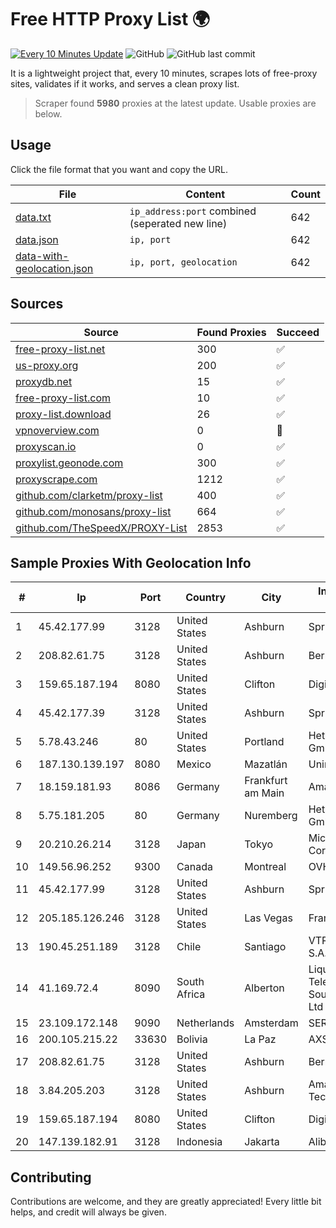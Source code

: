 
# Free HTTP Proxy List 🌍

[![Every 10 Minutes Update](https://github.com/mertguvencli/http-proxy-list/actions/workflows/main.yml/badge.svg?branch=main)](https://github.com/mertguvencli/http-proxy-list/actions/workflows/main.yml)
![GitHub](https://img.shields.io/github/license/mertguvencli/http-proxy-list)
![GitHub last commit](https://img.shields.io/github/last-commit/mertguvencli/http-proxy-list)

It is a lightweight project that, every 10 minutes, scrapes lots of free-proxy sites, validates if it works, and serves a clean proxy list.


> Scraper found **5980** proxies at the latest update. Usable proxies are below.

## Usage

Click the file format that you want and copy the URL.


|File|Content|Count|
|----|-------|-----|
|[data.txt](https://raw.githubusercontent.com/mertguvencli/http-proxy-list/main/proxy-list/data.txt)|`ip_address:port` combined (seperated new line)|642|
|[data.json](https://raw.githubusercontent.com/mertguvencli/http-proxy-list/main/proxy-list/data.json)|`ip, port`|642|
|[data-with-geolocation.json](https://raw.githubusercontent.com/mertguvencli/http-proxy-list/main/proxy-list/data-with-geolocation.json)|`ip, port, geolocation`|642|

## Sources

|Source|Found Proxies|Succeed|
|------|-------------|-------|
|[free-proxy-list.net](https://free-proxy-list.net)|300|✅|
|[us-proxy.org](https://www.us-proxy.org)|200|✅|
|[proxydb.net](http://proxydb.net)|15|✅|
|[free-proxy-list.com](https://free-proxy-list.com/?page=&port=&type%5B%5D=http&type%5B%5D=https&up_time=0&search=Search)|10|✅|
|[proxy-list.download](https://www.proxy-list.download/HTTP)|26|✅|
|[vpnoverview.com](https://vpnoverview.com/privacy/anonymous-browsing/free-proxy-servers)|0|🚫|
|[proxyscan.io](https://www.proxyscan.io)|0|✅|
|[proxylist.geonode.com](https://proxylist.geonode.com/api/proxy-list?limit=300&page=1&sort_by=lastChecked&sort_type=desc&protocols=http,https)|300|✅|
|[proxyscrape.com](https://api.proxyscrape.com/v2/?request=displayproxies&protocol=http&timeout=10000&country=all&ssl=all&anonymity=all)|1212|✅|
|[github.com/clarketm/proxy-list](https://raw.githubusercontent.com/clarketm/proxy-list/master/proxy-list-raw.txt)|400|✅|
|[github.com/monosans/proxy-list](https://raw.githubusercontent.com/monosans/proxy-list/main/proxies/http.txt)|664|✅|
|[github.com/TheSpeedX/PROXY-List](https://raw.githubusercontent.com/TheSpeedX/PROXY-List/master/http.txt)|2853|✅|


## Sample Proxies With Geolocation Info

|#|Ip|Port|Country|City|Internet Service Provider|
|-|--|----|-------|----|-------------------------|
|1|45.42.177.99|3128|United States|Ashburn|Sprint|
|2|208.82.61.75|3128|United States|Ashburn|Bernardi Sounds|
|3|159.65.187.194|8080|United States|Clifton|DigitalOcean, LLC|
|4|45.42.177.39|3128|United States|Ashburn|Sprint|
|5|5.78.43.246|80|United States|Portland|Hetzner Online GmbH|
|6|187.130.139.197|8080|Mexico|Mazatlán|Uninet S.A. de C.V.|
|7|18.159.181.93|8086|Germany|Frankfurt am Main|Amazon.com, Inc.|
|8|5.75.181.205|80|Germany|Nuremberg|Hetzner Online GmbH|
|9|20.210.26.214|3128|Japan|Tokyo|Microsoft Corporation|
|10|149.56.96.252|9300|Canada|Montreal|OVH SAS|
|11|45.42.177.99|3128|United States|Ashburn|Sprint|
|12|205.185.126.246|3128|United States|Las Vegas|FranTech Solutions|
|13|190.45.251.189|3128|Chile|Santiago|VTR BANDA ANCHA S.A.|
|14|41.169.72.4|8090|South Africa|Alberton|Liquid Telecommunications South Africa (Pty) Ltd|
|15|23.109.172.148|9090|Netherlands|Amsterdam|SERVERS-COM|
|16|200.105.215.22|33630|Bolivia|La Paz|AXS Bolivia S. A.|
|17|208.82.61.75|3128|United States|Ashburn|Bernardi Sounds|
|18|3.84.205.203|3128|United States|Ashburn|Amazon Technologies Inc.|
|19|159.65.187.194|8080|United States|Clifton|DigitalOcean, LLC|
|20|147.139.182.91|3128|Indonesia|Jakarta|Alibaba.com LLC|



## Contributing

Contributions are welcome, and they are greatly appreciated! Every
little bit helps, and credit will always be given.

